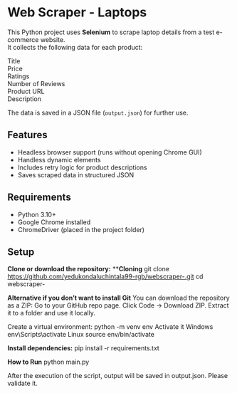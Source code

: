# Web Scraper - Laptops

This Python project uses **Selenium** to scrape laptop details from a test e-commerce website.  
It collects the following data for each product:

Title  
Price  
Ratings  
Number of Reviews  
Product URL  
Description  

The data is saved in a JSON file (`output.json`) for further use.

## Features

- Headless browser support (runs without opening Chrome GUI)  
- Handless dynamic elements  
- Includes retry logic for product descriptions  
- Saves scraped data in structured JSON  


## Requirements

- Python 3.10+  
- Google Chrome installed  
- ChromeDriver (placed in the project folder)  

## Setup

**Clone or download the repository:**
****Cloning**
git clone https://github.com/yedukondaluchintala99-rgb/webscraper-.git
cd webscraper-

**Alternative if you don’t want to install Git**
You can download the repository as a ZIP:
Go to your GitHub repo page.
Click Code → Download ZIP.
Extract it to a folder and use it locally.

Create a virtual environment:
python -m venv env
Activate it
Windows
env\Scripts\activate
Linux
source env/bin/activate

**Install dependencies:**
pip install -r requirements.txt

**How to Run**
python main.py

After the execution of the script, output will be saved in output.json. Please validate it.
